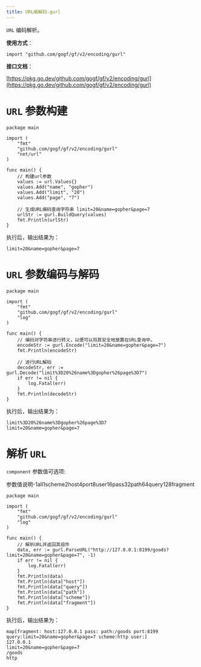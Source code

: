 ```yaml
---
title: URL编解码-gurl
---
```


`URL` 编码解析。

**使用方式**：

```
import "github.com/gogf/gf/v2/encoding/gurl"
```

**接口文档**：

[https://pkg.go.dev/github.com/gogf/gf/v2/encoding/gurl](https://pkg.go.dev/github.com/gogf/gf/v2/encoding/gurl)

# `URL` 参数构建

```
package main

import (
	"fmt"
	"github.com/gogf/gf/v2/encoding/gurl"
	"net/url"
)

func main() {
	// 构建url参数
	values := url.Values{}
	values.Add("name", "gopher")
	values.Add("limit", "20")
	values.Add("page", "7")

	// 生成URL编码查询字符串 limit=20&name=gopher&page=7
	urlStr := gurl.BuildQuery(values)
	fmt.Println(urlStr)
}
```

执行后，输出结果为：

```
limit=20&name=gopher&page=7
```

# `URL` 参数编码与解码

```
package main

import (
	"fmt"
	"github.com/gogf/gf/v2/encoding/gurl"
	"log"
)

func main() {
	// 编码对字符串进行转义，以便可以将其安全地放置在URL查询中。
	encodeStr := gurl.Encode("limit=20&name=gopher&page=7")
	fmt.Println(encodeStr)

	// 进行URL解码
	decodeStr, err := gurl.Decode("limit%3D20%26name%3Dgopher%26page%3D7")
	if err != nil {
		log.Fatal(err)
	}
	fmt.Println(decodeStr)
}
```

执行后，输出结果为：

```
limit%3D20%26name%3Dgopher%26page%3D7
limit=20&name=gopher&page=7
```

# 解析 `URL`

`component` 参数值可选项:

参数值说明-1all1scheme2host4port8user16pass32path64query128fragment

```
package main

import (
	"fmt"
	"github.com/gogf/gf/v2/encoding/gurl"
	"log"
)

func main() {
	// 解析URL并返回其组件
	data, err := gurl.ParseURL("http://127.0.0.1:8199/goods?limit=20&name=gopher&page=7", -1)
	if err != nil {
		log.Fatal(err)
	}
	fmt.Println(data)
	fmt.Println(data["host"])
	fmt.Println(data["query"])
	fmt.Println(data["path"])
	fmt.Println(data["scheme"])
	fmt.Println(data["fragment"])
}
```

执行后，输出结果为：

```
map[fragment: host:127.0.0.1 pass: path:/goods port:8199 query:limit=20&name=gopher&page=7 scheme:http user:]
127.0.0.1
limit=20&name=gopher&page=7
/goods
http
```